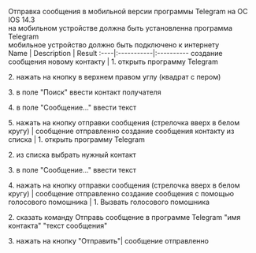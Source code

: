 Отправка сообщения в мобильной версии программы Telegram на ОС IOS 14.3 <br/>
на мобильном устройстве должна быть установленна программа Telegram <br/>
мобильное устройство должно быть подключено к интернету <br/>
Name | Description | Result
:----|:-----------|:----------
создание сообщения новому контакту | 1. открыть программу Telegram <p> 2. нажать на кнопку в верхнем правом углу (квадрат с пером) <p> 3. в поле "Поиск" ввести контакт получателя <p> 4. в поле "Сообщение..." ввести текст <p> 5. нажать на кнопку отправки сообщения (стрелочка вверх в белом кругу) | сообщение отправленно
создание сообщения контакту из списка | 1. открыть программу Telegram <p> 2. из списка выбрать нужный контакт <p> 3. в поле "Сообщение..." ввести текст <p> 4. нажать на кнопку отправки сообщения (стрелочка вверх в белом кругу) | сообщение отправленно
создание сообщения с помощью голосового помошника | 1. Вызвать голосового помошника <p> 2. сказать команду Отправь сообщение в программе Telegram "имя контакта" "текст сообщения" <p> 3. нажать на кнопку "Отправить"| сообщение отправленно
